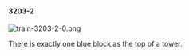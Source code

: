#### 3203-2
![train-3203-2-0.png](https://github.com/lil-lab/nlvr/raw/master/nlvr/train/images/75/train-3203-2-0.png "train-3203-2-0.png")

There is exactly one blue block as the top of a tower.